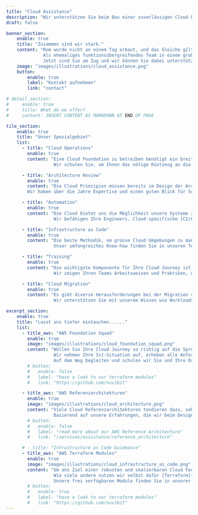 ```yaml
---
title: "Cloud Assistance"
description: "Wir unterstützen Sie beim Bau einer zuverlässigen Cloud Foundation."
draft: false

banner_section:
    enable: true
    title: "Zusammen sind wir stark."
    content: "Rom wurde nicht an einem Tag erbaut, und das Gleiche gilt für eine zuverlässige Cloud Foundation.<br>
              Als ehemaliges funktionsübergreifendes Team in einem großen schweizer Unternehmen haben wir zahlreiche Cloud Herausforderungen gemeistert.
              Jetzt sind Sie am Zug und wir können Sie dabei unterstützen!"
    image: "images/illustrations/cloud_assistance.png"
    button:
        enable: true
        label: "Kontakt aufnehmen"
        link: "contact"

# detail_section:
#     enable: true
#     title: What do we offer?
#     content: INSERT CONTENT AS MARKDOWN AT END OF PAGE

tile_section:
    enable: true
    title: "Unser Spezialgebiet"
    list:
      - title: "Cloud Operations"
        enable: true
        content: "Eine Cloud Foundation zu betreiben benötigt ein breites Spektrum an Fähigkeiten.<br><br>
                  Wir schulen Sie, um Ihnen das nötige Rüstzeug an die Hand zu geben, eine zuverlässige und skalierbare [Cloud Foundation](/faq/#foundation \"Was ist eine Cloud Foundation?\") zu betreiben.<br><br>"

      - title: "Architecture Review"
        enable: true
        content: "Die Cloud Prinzipien müssen bereits im Design der Architekturen beachtet werden, um Cloud Services optimal auszunutzen. <br><br>
        Wir haben über die Jahre Expertise und einen guten Blick für Schwachstellen entwickelt. Gerne reviewen wir auch Ihre Architekturen."

      - title: "Automation"
        enable: true
        content: "Die Cloud bietet uns die Möglichkeit unsere Systeme zu hundert Prozent zu automatisieren.<br><br>
                  Wir befähigen Ihre Engineers, Cloud-spezifische [CI/CD](/faq/#cicd \"Was ist CI/CD?\") Pipelines zu bauen und zu betreiben."

      - title: "Infrastructure as Code"
        enable: true
        content: "Die beste Methodik, um grosse Cloud Umgebungen zu managen ist [Infrastructure as Code](/faq/#iac \"Was ist Infrastructure as Code?\").<br><br>
                  Unser umfangreiches Know-how finden Sie in unseren Terraform Modulen wieder. Nutzen Sie diese Module und profitiert von unserem Support."

      - title: "Training"
        enable: true
        content: "Die wichtigste Komponente für Ihre Cloud Journey ist Know-how.<br><br>
                  Wir zeigen Ihren Teams Arbeitsweisen und Praktiken, die im Umgang mit der Public Cloud speziell gut funktionieren und sich in unserer Erfahrung bewährt haben."

      - title: "Cloud Migration"
        enable: true
        content: "Es gibt diverse Herausforderungen bei der Migration von bestehenden Workloads in die Cloud.<br><br>
                  Wir unterstützen Sie mit unserem Wissen wie Workloads in die Cloud migriert werden können und dabei gleichzeitig auch profitabel bleiben."

excerpt_section:
    enable: true
    title: "Lasst uns tiefer eintauchen......"
    list:
      - title_aws: "AWS Foundation Squad"
        enable: true
        image: "images/illustrations/cloud_foundation_squad.png"
        content: "Wollen Sie Ihre Cloud Journey so richtig auf die Sprünge helfen?<br>
                  Wir nehmen Ihre Ist-Situation auf, erheben alle Anforderungen und stellen ein Team von Spezialisten zusammen, welches Ihnen eine (Ihre!) Cloud Foundation in einem Bruchteil der normal benötigten Zeit aufbaut.
                  Auf dem Weg begleiten und schulen wir Sie und Ihre Organisation so, dass die Verantwortlichkeit für Ihre massgeschneiderte Cloud Foundation in Ihr Unternehemen übergeht."
        # button:
        #   enable: false
        #   label: "have a look to our terraform modules"
        #   link: "https://github.com/nuvibit"

      - title_aws: "AWS Referenzarchitekturen"
        enable: true
        image: "images/illustrations/cloud_architecture.png"
        content: "Viele Cloud Referenzarchitekturen tendieren dazu, sehr generisch zu sein, damit ein breites Publikum angesprochen werden kann.<br>
                  Basierend auf unsere Erfahrungen, die wir beim Designen und Bauen von Cloud Landschaften sammeln konnten haben wir verschiedene "enterprise-ready" und in der Praxis geprüfte Architektur-Blueprints für AWS entwickelt."
        # button:
        #   enable: false
        #   label: "read more about our AWS Reference Architecture"
        #   link: "/services/assistance/reference_architecture"

      # - title: "Infrastructure as Code Guideance"
      - title_aws: "AWS Terraform Modules"
        enable: true
        image: "images/illustrations/cloud_infrastructure_as_code.png"
        content: "Um ans Ziel einer robusten und skalierbaren Cloud Foundation zu gelangen, ist die Nutzung von Infrastructure-as-Code eine entscheidende Komponente.<br>
                  Wie viele andere nutzen wir selbst dafür [Terraform](https://www.terraform.io/intro/index.html 'Introduction to Terraform'). Wir haben eine eigene Sammlung von Terraform Modulen entwickelt.
                  Unsere frei verfügbaren Module finden Sie in unserer [Terraform Registry](https://registry.terraform.io/namespaces/nuvibit)."
        # button:
        #   enable: true
        #   label: "have a look to our terraform modules"
        #   link: "https://github.com/nuvibit"
---
```

